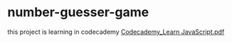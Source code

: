 # number-guesser-game
this project is learning in codecademy 
[Codecademy_Learn JavaScript.pdf](https://github.com/Porameht/numberGuesser_codecademy/files/8639548/Codecademy_Learn.JavaScript.pdf)
